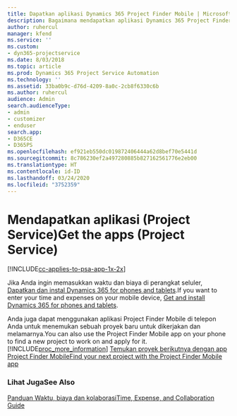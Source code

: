 ```yaml
---
title: Dapatkan aplikasi Dynamics 365 Project Finder Mobile | MicrosoftDocs
description: Bagaimana mendapatkan aplikasi Dynamics 365 Project Finder Mobile
author: ruhercul
manager: kfend
ms.service: ''
ms.custom:
- dyn365-projectservice
ms.date: 8/03/2018
ms.topic: article
ms.prod: Dynamics 365 Project Service Automation
ms.technology: ''
ms.assetid: 33ba0b9c-d76d-4209-8a0c-2cb8f6330c6b
ms.author: ruhercul
audience: Admin
search.audienceType:
- admin
- customizer
- enduser
search.app:
- D365CE
- D365PS
ms.openlocfilehash: ef921eb550dc019872406444a62d8bef70e5441d
ms.sourcegitcommit: 8c786230ef2a497280885b827162561776e2eb00
ms.translationtype: HT
ms.contentlocale: id-ID
ms.lasthandoff: 03/24/2020
ms.locfileid: "3752359"
---
```

# <a name="get-the-apps-project-service"></a><span data-ttu-id="a6ad8-103">Mendapatkan aplikasi (Project Service)</span><span class="sxs-lookup"><span data-stu-id="a6ad8-103">Get the apps (Project Service)</span></span>

[!INCLUDE[cc-applies-to-psa-app-1x-2x](../includes/cc-applies-to-psa-app-1x-2x.md)]

<span data-ttu-id="a6ad8-104">Jika Anda ingin memasukkan waktu dan biaya di perangkat seluler, [Dapatkan dan instal Dynamics 365 for phones and tablets](../mobile-app/dynamics-365-phones-tablets-users-guide.md).</span><span class="sxs-lookup"><span data-stu-id="a6ad8-104">If you want to enter your time and expenses on your mobile device, [Get and install Dynamics 365 for phones and tablets](../mobile-app/dynamics-365-phones-tablets-users-guide.md).</span></span>  
  
 <span data-ttu-id="a6ad8-105">Anda juga dapat menggunakan aplikasi Project Finder Mobile di telepon Anda untuk menemukan sebuah proyek baru untuk dikerjakan dan melamarnya.</span><span class="sxs-lookup"><span data-stu-id="a6ad8-105">You can also use the Project Finder Mobile app on your phone to find a new project to work on and apply for it.</span></span> [!INCLUDE[proc_more_information](../includes/proc-more-information.md)] <span data-ttu-id="a6ad8-106">[Temukan proyek berikutnya dengan app Project Finder Mobile](../project-service/find-next-project-finder-mobile-app.md)</span><span class="sxs-lookup"><span data-stu-id="a6ad8-106">[Find your next project with the Project Finder Mobile app](../project-service/find-next-project-finder-mobile-app.md)</span></span> 
  
### <a name="see-also"></a><span data-ttu-id="a6ad8-107">Lihat Juga</span><span class="sxs-lookup"><span data-stu-id="a6ad8-107">See Also</span></span>  
 [<span data-ttu-id="a6ad8-108">Panduan Waktu, biaya dan kolaborasi</span><span class="sxs-lookup"><span data-stu-id="a6ad8-108">Time, Expense, and Collaboration Guide</span></span>](../project-service/time-expense-collaboration-guide.md)
